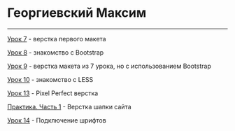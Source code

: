 # Георгиевский Максим
* * *

[Урок 7](https://mgeorgievsky.github.io/lesson-07/app/) - верстка первого макета

[Урок 8](https://mgeorgievsky.github.io/lesson-08/app/) - знакомство с Bootstrap

[Урок 9](https://mgeorgievsky.github.io/lesson-09/app/) - верстка макета из 7 урока, но с использованием Bootstrap

[Урок 10](https://github.com/mgeorgievsky/mgeorgievsky.github.io/tree/main/lesson-10) - знакомство с LESS

[Урок 13](https://mgeorgievsky.github.io/lesson-13/) - Pixel Perfect верстка

[Практика. Часть 1](https://mgeorgievsky.github.io/practice/01/app/) - Верстка шапки сайта

[Урок 14](https://mgeorgievsky.github.io/lesson-14/) - Подключение шрифтов
